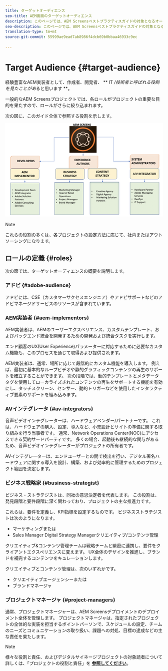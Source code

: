 ```yaml
---
title: ターゲットオーディエンス
seo-title: AEM画面のターゲットオーディエンス
description: このページでは、AEM Screensベストプラクティスガイドの対象となるオーディエンスの人物を説明します。
seo-description: このページでは、AEM Screensベストプラクティスガイドの対象となるオーディエンスの人物を説明します。
translation-type: tm+mt
source-git-commit: 55999ae9ead7ab8986f4dcb69b0bbaa46933c9ec

---
```



# Target Audience {#target-audience}

経験豊富なAEM実装者として、作成者、開発者、 ** IT */技術者と呼ばれる役割を見たことがあ*&#x200B;ると思います **。

一般的なAEM Screensプロジェクトでは、各ロールがプロジェクトの重要な目的を果たすので、ロールがさらに絞り込まれます。

次の図に、このガイド全体で参照する役割を示します。

![](/help/assets/roles-used.png)

>[!NOTE]
> これらの役割の多くは、各プロジェクトの設定方法に応じて、社内またはアウトソーシングになります。

## ロールの定義 {#roles}

次の節では、ターゲットオーディエンスの概要を説明します。

### アドビ {#adobe-audience}

アドビには、CSE（カスタマーサクセスエンジニア）やアドビサポートなどのアドビマネージドサービスのリソースが含まれています。

### AEM実装者 {#aem-implementors}

AEM実装者は、AEMのユーザーエクスペリエンス、カスタムテンプレート、およびバックエンド統合を開発するための開発および統合タスクを実行します。

エンド顧客のUX(User Experience)パラメーターに対応するために必要なカスタム機能も、このプロセスを通じて取得および提供されます。

AEM実装者は、通常、場所に応じて段階的にカスタム機能を導入します。 例えば、最初に基本的なループビデオや静的グラフィックコンテンツの再生のサポートを確立することができます。 次の段階では、動的テンプレートとメタデータタグを使用してローカライズされたコンテンツの再生をサポートする機能を有効にし、タッチスクリーン、センサー、動的トリガーなどを使用したインタラクティブ要素のサポートを組み込みます。

### AVインテグレータ {#av-integrators}

音声ビデオインテグレーターは、ハードウェアベンダー/パートナーです。 これは、ハードウェアの購入、設定、導入など、小売設計とサイトの準備に関する取り組みを行う当事者です。 通常、Network Operations Center(NOC)にアクセスできる契約サードパーティです。 多くの場合、起動後も継続的な関与があるため、音声ビデオインテグレーターがプロジェクトの所有者です。

AVインテグレーターは、エンドユーザーとの間で検出を行い、デジタル署名ハードウェアに関する導入を設計、構築、および効率的に管理するためのプロジェクト範囲を決定します。

### ビジネス戦略家 {#business-strategist}

ビジネス・ストラテジストは、同社の意思決定者を代表します。 この役割は、発見段階と要件段階に深く関わっており、プロジェクトの主な推進力です。

これらは、要件を定義し、KPI指標を設定するものです。 ビジネスストラテジストは次のようになります。

* マーケティングまたは
* Sales Manager Digital Strategy Managerクリエイティブ/コンテンツ管理

クリエイティブ&amp;コンテンツ管理チームは戦略チームと緊密に連携し、要件をクライアントエクスペリエンスに変えます。 UX全体のデザインを推進し、ブランドを補完するコンテンツをキュレーションします。

クリエイティブとコンテンツ管理は、次のいずれかです。

* クリエイティブエージェンシーまたは
* ブランドマネージャ

### プロジェクトマネージャ {#project-managers}

通常、プロジェクトマネージャーは、AEM Screensデプロイメントのデプロイメント全体を管理します。 プロジェクトマネージャは、指定されたプロジェクトの全体的な実装を担当するポイントパーソンで、スケジュールの設定、チームのニーズとコミュニケーションの取り扱い、課題への対処、目標の達成などの主な責任を果たします。

>[!NOTE]
>
> 様々な役割と責任、およびデジタルサイネージプロジェクトの対象読者について詳しくは、「プロジェクトの役割と責任」を **[参照してください](https://helpx.adobe.com/experience-manager/6-5/screens/using/project-roles-responsibilities.html)**。

